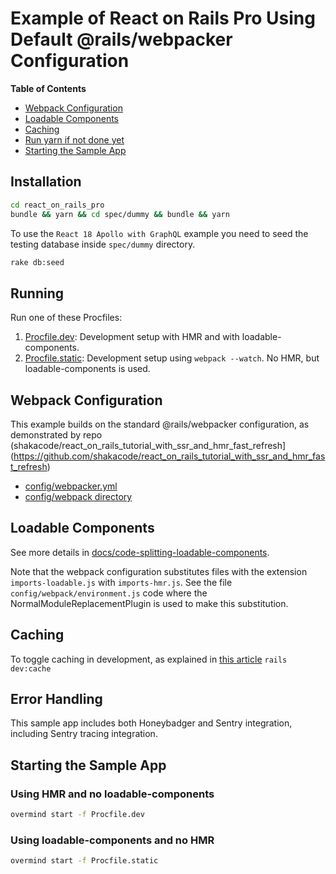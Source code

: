 # Example of React on Rails Pro Using Default @rails/webpacker Configuration

<!-- START doctoc generated TOC please keep comment here to allow auto update -->
<!-- DON'T EDIT THIS SECTION, INSTEAD RE-RUN doctoc TO UPDATE -->
**Table of Contents**

- [Webpack Configuration](#webpack-configuration)
- [Loadable Components](#loadable-components)
- [Caching](#caching)
- [Run yarn if not done yet](#run-yarn-if-not-done-yet)
- [Starting the Sample App](#starting-the-sample-app)

<!-- END doctoc generated TOC please keep comment here to allow auto update -->

## Installation

```sh
cd react_on_rails_pro
bundle && yarn && cd spec/dummy && bundle && yarn
```

To use the `React 18 Apollo with GraphQL` example you need to seed the testing database inside `spec/dummy` directory.
```sh
rake db:seed
```

## Running
Run one of these Procfiles:

1. [Procfile.dev](./Procfile.dev): Development setup with HMR and with loadable-components.
2. [Procfile.static](./Procfile.static): Development setup using `webpack --watch`. No HMR, but loadable-components is used.

## Webpack Configuration
This example builds on the standard @rails/webpacker configuration, as demonstrated
by repo (shakacode/react_on_rails_tutorial_with_ssr_and_hmr_fast_refresh](https://github.com/shakacode/react_on_rails_tutorial_with_ssr_and_hmr_fast_refresh) 

* [config/webpacker.yml](./config/webpacker.yml)
* [config/webpack directory](./config/webpack)

## Loadable Components
See more details in [docs/code-splitting-loadable-components](../../docs/code-splitting-loadable-components.md).

Note that the webpack configuration substitutes files with the extension `imports-loadable.js` with `imports-hmr.js`. See the file `config/webpack/environment.js` code where the NormalModuleReplacementPlugin is used to make this substitution.

## Caching

To toggle caching in development, as explained in [this article](http://guides.rubyonrails.org/caching_with_rails.html#caching-in-development)
`rails dev:cache`

## Error Handling

This sample app includes both Honeybadger and Sentry integration, including Sentry tracing integration.

## Starting the Sample App
                             
### Using HMR and no loadable-components
```sh
overmind start -f Procfile.dev
```
   
### Using loadable-components and no HMR
```sh
overmind start -f Procfile.static
```
